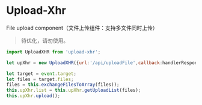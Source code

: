 # Upload-Xhr
File upload component（文件上传组件：支持多文件同时上传）

> 待优化，请勿使用。

```js
import UploadXHR from 'upload-xhr';

let upXhr = new UploadXHR({url:'/api/uploadFile',callback:handlerResponse});

let target = event.target;
let files = target.files;
files = this.exchangeFilesToArray(files));
this.upXhr.list = this.upXhr.getUploadList(files);
this.upXhr.upload();
```